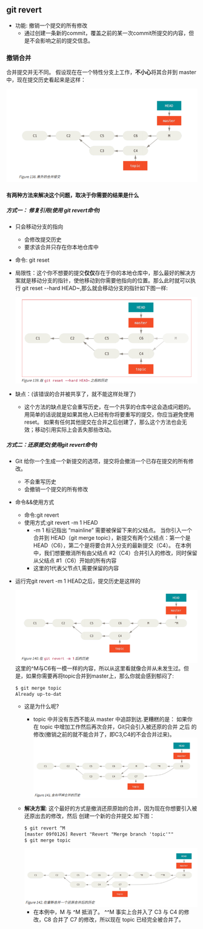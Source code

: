 ## git revert
+ 功能: 撤销一个提交的所有修改
   - 通过创建一条新的commit，覆盖之前的某一次commit所提交的内容，但是不会影响之前的提交信息。
### 撤销合并
合并提交并无不同。 假设现在在一个特性分支上工作，**不小心**将其合并到 master 中，现在提交历史看起来是这样：
  <div><img src = "./pics/revert/err_merge.png"/></div>

#### 有两种方法来解决这个问题，取决于你需要的结果是什么
##### 方式一： 修复引用(使用 git revert命令)
+ 只会移动分支的指向
  - 会修改提交历史
  - 要求该合并只存在你本地仓库中
+ 命令: git reset 
+ 局限性：这个你不想要的提交**仅仅**存在于你的本地仓库中，那么最好的解决方案就是移动分支的指针，使他移动到你需要他指向的位置。那么此时就可以执行 git reset --hard HEAD~,那么就会移动分支的指针如下图一样:
  <div><img src = "./pics/revert/git_reset.png"/></div>

+ 缺点：(该错误的合并被共享了，就不能这样处理了)
   - 这个方法的缺点是它会重写历史，在一个共享的仓库中这会造成问题的。 用简单的话说就是如果其他人已经有你将要重写的提交，你应当避免使用 reset。 如果有任何其他提交在合并之后创建了，那么这个方法也会无效；移动引用实际上会丢失那些改动。
##### 方式二：还原提交(使用git revert命令)
+ Git 给你一个生成一个新提交的选项，提交将会撤消一个已存在提交的所有修改。
   - 不会重写历史
   - 会撤销一个提交的所有修改
+ 命令&&使用方式
   - 命令:git revert 
   - 使用方式:git revert -m 1 HEAD
     + -m 1 标记指出 “mainline” 需要被保留下来的父结点。 当你引入一个合并到 HEAD（git merge topic），新提交有两个父结点：第一个是 HEAD（C6），第二个是将要合并入分支的最新提交（C4）。 在本例中，我们想要撤消所有由父结点 #2（C4）合并引入的修改，同时保留从父结点 #1（C6）开始的所有内容
     + 这里的1代表父节点1,需要保留的内容
+ 运行完git revert -m 1 HEAD之后，提交历史是这样的
  <div><img src = "./pics/revert/git_revert_1.png"/></div>
   这里的^M与C6有一模一样的内容，所以从这里看就像合并从未发生过。但是，如果你需要再将topic合并到master上，那么你就会感到郁闷了:

    ```
    $ git merge topic
    Already up-to-dat
    ```
     + 这是为什么呢?
       - topic 中并没有东西不能从 master 中追踪到达.更糟糕的是： 如果你在 topic 中增加工作然后再次合并，Git只会引入被还原的合并 之后 的修改(撤销之前的就不能合并了，即C3,C4的不会合并过来)。
         <div><img src = "./pics/revert/git_merge.png"/></div>
     + **解决方案**: 这个最好的方式是撤消还原原始的合并，因为现在你想要引入被还原出去的修改，然后 创建一个新的合并提交.如下图：
        ```
        $ git revert ^M
        [master 09f0126] Revert "Revert "Merge branch 'topic'""
        $ git merge topic
        ```
        <div><img src = "./pics/revert/git_revert_2.png"/></div>

        - 在本例中，M 与 ^M 抵消了。 ^^M 事实上合并入了 C3 与 C4 的修改，C8 合并了 C7 的修改，所以现在 topic 已经完全被合并了。